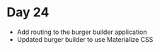# Day 24

- Add routing to the burger builder application
- Updated burger builder to use Materialize CSS